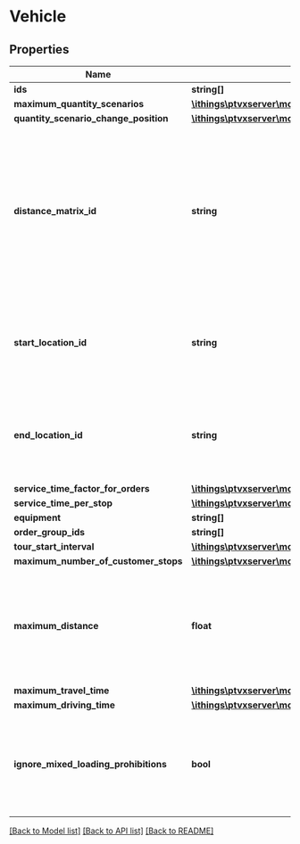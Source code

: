 # Vehicle

## Properties
Name | Type | Description | Notes
------------ | ------------- | ------------- | -------------
**ids** | **string[]** |  | [optional] 
**maximum_quantity_scenarios** | [**\ithings\ptvxserver\model\MaximumQuantityScenario[]**](MaximumQuantityScenario.md) |  | [optional] 
**quantity_scenario_change_position** | [**\ithings\ptvxserver\model\QuantityScenarioChangePosition**](QuantityScenarioChangePosition.md) |  | [optional] 
**distance_matrix_id** | **string** | Distance matrix of this vehicle if distance mode ExistingDistanceMatrixPerVehicle is specified. Empty otherwise. If not, an exception is thrown. The distance matrix is specified by its ID, which can be retrieved in the distance matrix summary of the corresponding DistanceMatrixResponse. The ID is considered case sensitively. The distance matrix has to contain every location that is necessary for the tour planning, otherwise an exception is thrown. | [optional] 
**start_location_id** | **string** | ID of the vehicle&#x27;s start location. May be a vehicle location or a site. Opening intervals and service times are not considered for a vehicle&#x27;s start location. If no start location is specified, it is assumed that the vehicle is available at the first stop. | [optional] 
**end_location_id** | **string** | ID of the vehicle&#x27;s end location. May be a vehicle location or a site. Opening intervals and service times are not considered for a vehicle&#x27;s end location. If no end location is specified, it is assumed that the vehicle remains at the last stop. | [optional] 
**service_time_factor_for_orders** | [**\ithings\ptvxserver\model\ServiceTimeFactor**](ServiceTimeFactor.md) |  | [optional] 
**service_time_per_stop** | [**\ithings\ptvxserver\model\Duration**](Duration.md) |  | [optional] 
**equipment** | **string[]** |  | [optional] 
**order_group_ids** | **string[]** |  | [optional] 
**tour_start_interval** | [**\ithings\ptvxserver\model\StartEndInterval**](StartEndInterval.md) |  | [optional] 
**maximum_number_of_customer_stops** | [**\ithings\ptvxserver\model\NonNegativeInteger**](NonNegativeInteger.md) |  | [optional] 
**maximum_distance** | **float** | Restricts the maximum allowed total distance within the tour of this vehicle. If this parameter is set, maximum distance per tour at tour restrictions must not be set, otherwise an exception is thrown. If not given the maximum distance is unlimited. This restriction is ignored for ToursInExecutionRequests. | [optional] 
**maximum_travel_time** | [**\ithings\ptvxserver\model\Duration**](Duration.md) |  | [optional] 
**maximum_driving_time** | [**\ithings\ptvxserver\model\Duration**](Duration.md) |  | [optional] 
**ignore_mixed_loading_prohibitions** | **bool** | Indicates whether the mixed loading prohibitions are relevant for this vehicle. If set to false, the mixed loading prohibitions -- if there are any -- must be respected on every trip of the vehicle. If set to true, the mixed loading prohibitions are ignored by the vehicle. | [optional] 

[[Back to Model list]](../../README.md#documentation-for-models) [[Back to API list]](../../README.md#documentation-for-api-endpoints) [[Back to README]](../../README.md)


